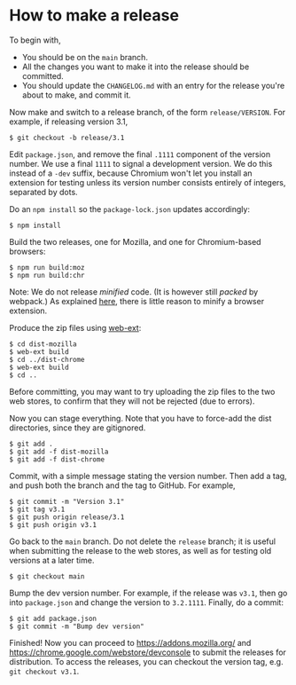 # How to make a release


To begin with,

* You should be on the `main` branch.
* All the changes you want to make it into the release should be committed.
* You should update the `CHANGELOG.md` with an entry for the release you're about to
  make, and commit it.

Now make and switch to a release branch, of the form `release/VERSION`. For example,
if releasing version 3.1,

    $ git checkout -b release/3.1

Edit `package.json`, and remove the final `.1111` component of the version number.
We use a final `1111` to signal a development version. We do this instead of
a `-dev` suffix, because Chromium won't let you install an extension for testing
unless its version number consists entirely of integers, separated by dots.

Do an `npm install` so the `package-lock.json` updates accordingly:

    $ npm install

Build the two releases, one for Mozilla, and one for Chromium-based browsers:

    $ npm run build:moz
    $ npm run build:chr

Note: We do not release _minified_ code. (It is however still _packed_ by webpack.)
As explained [here](https://extensionworkshop.com/documentation/publish/source-code-submission/),
there is little reason to minify a browser extension.

Produce the zip files using
[web-ext](https://extensionworkshop.com/documentation/develop/getting-started-with-web-ext/):

    $ cd dist-mozilla
    $ web-ext build
    $ cd ../dist-chrome
    $ web-ext build
    $ cd ..

Before committing, you may want to try uploading the zip files to the two web stores, to
confirm that they will not be rejected (due to errors).

Now you can stage everything. Note that you have to force-add the dist directories,
since they are gitignored.

    $ git add .
    $ git add -f dist-mozilla
    $ git add -f dist-chrome

Commit, with a simple message stating the version number. Then add a tag, and push both
the branch and the tag to GitHub. For example,

    $ git commit -m "Version 3.1"
    $ git tag v3.1
    $ git push origin release/3.1
    $ git push origin v3.1

Go back to the `main` branch. Do not delete the `release` branch; it is useful when
submitting the release to the web stores, as well as for testing old versions at a later
time.

    $ git checkout main

Bump the dev version number. For example, if the release was `v3.1`, then go
into `package.json` and change the version to `3.2.1111`. Finally, do a commit:

    $ git add package.json
    $ git commit -m "Bump dev version"

Finished! Now you can proceed to
<https://addons.mozilla.org/> and <https://chrome.google.com/webstore/devconsole>
to submit the releases for distribution. To access the releases, you can checkout
the version tag, e.g. `git checkout v3.1`.

